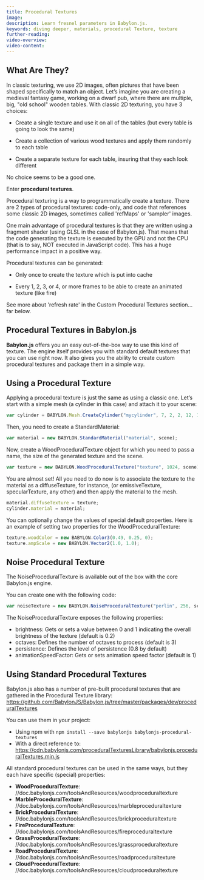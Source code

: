 ```yaml
---
title: Procedural Textures
image:
description: Learn fresnel parameters in Babylon.js.
keywords: diving deeper, materials, procedural Texture, texture
further-reading:
video-overview:
video-content:
---
```


## What Are They?

In classic texturing, we use 2D images, often pictures that have been shaped specifically to match an object. Let’s imagine you are creating a medieval fantasy game, working on a dwarf pub, where there are multiple, big, "old school" wooden tables. With classic 2D texturing, you have 3 choices:

- Create a single texture and use it on all of the tables (but every table is going to look the same)

- Create a collection of various wood textures and apply them randomly to each table

- Create a separate texture for each table, insuring that they each look different

No choice seems to be a good one.

Enter **procedural textures**.

Procedural texturing is a way to programmatically create a texture. There are 2 types of procedural textures: code-only, and code that references some classic 2D images, sometimes called 'refMaps' or 'sampler' images.

One main advantage of procedural textures is that they are written using a fragment shader (using GLSL in the case of Babylon.js). That means that the code generating the texture is executed by the GPU and not the CPU (that is to say, NOT executed in JavaScript code). This has a huge performance impact in a positive way.

Procedural textures can be generated:

- Only once to create the texture which is put into cache

- Every 1, 2, 3, or 4, or more frames to be able to create an animated texture (like fire)

See more about 'refresh rate' in the Custom Procedural Textures section... far below.

## Procedural Textures in Babylon.js

**Babylon.js** offers you an easy out-of-the-box way to use this kind of texture. The engine itself provides you with standard default textures that you can use right now. It also gives you the ability to create custom procedural textures and package them in a simple way.

## Using a Procedural Texture

Applying a procedural texture is just the same as using a classic one. Let’s start with a simple mesh (a cylinder in this case) and attach it to your scene:

```javascript
var cylinder = BABYLON.Mesh.CreateCylinder("mycylinder", 7, 2, 2, 12, 1, scene);
```

Then, you need to create a StandardMaterial:

```javascript
var material = new BABYLON.StandardMaterial("material", scene);
```

Now, create a WoodProceduralTexture object for which you need to pass a name, the size of the generated texture and the scene.

```javascript
var texture = new BABYLON.WoodProceduralTexture("texture", 1024, scene);
```

You are almost set! All you need to do now is to associate the texture to the material as a diffuseTexture, for instance, (or emissiveTexture, specularTexture, any other) and then apply the material to the mesh.

```javascript
material.diffuseTexture = texture;
cylinder.material = material;
```

You can optionally change the values of special default properties. Here is an example of setting two properties for the WoodProceduralTexture:

```javascript
texture.woodColor = new BABYLON.Color3(0.49, 0.25, 0);
texture.ampScale = new BABYLON.Vector2(1.0, 1.0);
```

## Noise Procedural Texture

The NoiseProceduralTexture is available out of the box with the core Babylon.js engine.

You can create one with the following code:

```javascript
var noiseTexture = new BABYLON.NoiseProceduralTexture("perlin", 256, scene);
```

The NoiseProceduralTexture exposes the following properties:

- brightness: Gets or sets a value between 0 and 1 indicating the overall brightness of the texture (default is 0.2)
- octaves: Defines the number of octaves to process (default is 3)
- persistence: Defines the level of persistence (0.8 by default)
- animationSpeedFactor: Gets or sets animation speed factor (default is 1)

<Playground id="#K9GLE6#49" title="Experiment With Noise Properties" description="Simple example for you to experiment with noise properties." image="/img/playgroundsAndNMEs/features/divingDeeperProceduralTexture1.jpg"/>

## Using Standard Procedural Textures

Babylon.js also has a number of pre-built procedural textures that are gathered in the Procedural Texture library: https://github.com/BabylonJS/Babylon.js/tree/master/packages/dev/proceduralTextures

You can use them in your project:

- Using npm with `npm install --save babylonjs babylonjs-procedural-textures`
- With a direct reference to: https://cdn.babylonjs.com/proceduralTexturesLibrary/babylonjs.proceduralTextures.min.js

All standard procedural textures can be used in the same ways, but they each have specific (special) properties:

- **WoodProceduralTexture**: //doc.babylonjs.com/toolsAndResources/woodproceduraltexture
- **MarbleProceduralTexture**: //doc.babylonjs.com/toolsAndResources/marbleproceduraltexture
- **BrickProceduralTexture**: //doc.babylonjs.com/toolsAndResources/brickproceduraltexture
- **FireProceduralTexture**: //doc.babylonjs.com/toolsAndResources/fireproceduraltexture
- **GrassProceduralTexture**: //doc.babylonjs.com/toolsAndResources/grassproceduraltexture
- **RoadProceduralTexture**: //doc.babylonjs.com/toolsAndResources/roadproceduraltexture
- **CloudProceduralTexture**: //doc.babylonjs.com/toolsAndResources/cloudproceduraltexture
